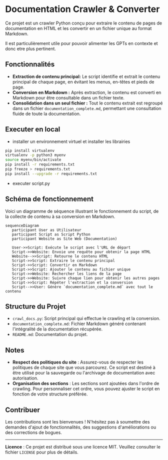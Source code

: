 
# Documentation Crawler & Converter

Ce projet est un crawler Python conçu pour extraire le contenu de pages de documentation en HTML et les convertir en un fichier unique au format Markdown.

Il est particulièrement utile pour pouvoir alimenter les GPTs en contexte et donc etre plus pertinent.

## Fonctionnalités

- **Extraction de contenu principal:** Le script identifie et extrait le contenu principal de chaque page, en évitant les menus, en-têtes et pieds de page.
- **Conversion en Markdown :** Après extraction, le contenu est converti en Markdown pour être consultable dans un fichier texte.
- **Consolidation dans un seul fichier :** Tout le contenu extrait est regroupé dans un fichier `documentation_complete.md`, permettant une consultation fluide de toute la documentation.

## Executer en local

- installer un environnement virtuel et installer les librairies

```bash
pip install virtualenv
virtualenv -p python3 myenv
source myenv/bin/activate
pip install -r requirements.txt
pip freeze > requirements.txt
pip install --upgrade -r requirements.txt
```

- executer script.py

## Schéma de fonctionnement

Voici un diagramme de séquence illustrant le fonctionnement du script, de la collecte de contenu à sa conversion en Markdown.

```mermaid
sequenceDiagram
   participant User as Utilisateur
   participant Script as Script Python
   participant Website as Site Web (Documentation)

   User->>Script: Exécute le script avec l'URL de départ
   Script->>Website: Envoie une requête pour obtenir la page HTML
   Website-->>Script: Retourne le contenu HTML
   Script->>Script: Extraire le contenu principal
   Script->>Script: Convertir en Markdown
   Script->>Script: Ajouter le contenu au fichier unique
   Script->>Website: Rechercher les liens de la page
   Script->>Website: Suivre chaque lien pour obtenir les autres pages
   Script->>Script: Répéter l'extraction et la conversion
   Script-->>User: Génère `documentation_complete.md` avec tout le contenu

```

## Structure du Projet

- `crawl_docs.py`: Script principal qui effectue le crawling et la conversion.
- `documentation_complete.md`: Fichier Markdown généré contenant l'intégralité de la documentation récupérée.
- `README.md`: Documentation du projet.

## Notes

- **Respect des politiques du site** : Assurez-vous de respecter les politiques de chaque site que vous parcourez. Ce script est destiné à être utilisé pour la sauvegarde ou l'archivage de documentation avec autorisation.
- **Organisation des sections** : Les sections sont ajoutées dans l'ordre de crawling. Pour personnaliser cet ordre, vous pouvez ajuster le script en fonction de votre structure préférée.

## Contribuer

Les contributions sont les bienvenues ! N'hésitez pas à soumettre des demandes d'ajout de fonctionnalités, des suggestions d'améliorations ou des corrections de bogues.

---

**Licence** : Ce projet est distribué sous une licence MIT. Veuillez consulter le fichier `LICENSE` pour plus de détails.
